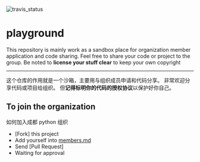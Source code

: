 ![travis_status](https://travis-ci.org/chengdupython/playground.svg?branch=master)

# playground

This repository is mainly work as a sandbox place for organization member
application and code sharing. Feel free to share your code or project to
the group.
Be noted to **license your stuff clear** to keep your own copyright

-----
这个仓库的作用就是一个沙箱，主要用与组织成员申请和代码分享。
非常欢迎分享代码或项目给组织。
但**记得标明你的代码的授权协议**以保护好你自己。

## To join the organization

如何加入成都 python 组织

- [Fork] this project
- Add yourself into [members.md](https://github.com/chengdupython/playground/blob/master/members.md)
- Send [Pull Request]
- Waiting for approval

